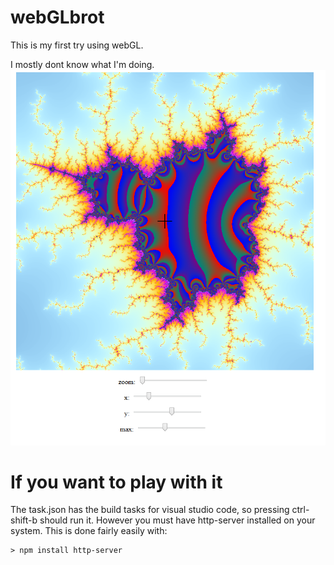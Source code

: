 # webGLbrot
This is my first try using webGL.

I mostly dont know what I'm doing.
![ooh pretty](screenshot.png)
# If you want to play with it
The task.json has the build tasks for visual studio code, so pressing ctrl-shift-b should run it.
However you must have http-server installed on your system.
This is done fairly easily with:
```
> npm install http-server
```
